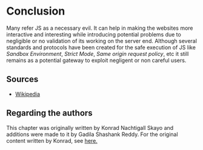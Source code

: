 # Conclusion

Many refer JS as a necessary evil. It can help in making the websites more interactive and interesting
while introducing potential problems due to negligible or no validation of its working on the server
end. Although several standards and protocols have been created for the safe execution of JS like
*Sandbox Environment*, *Strict Mode*, *Same origin request policy*, etc it still remains as a potential
gateway to exploit negligent or non careful users.

## Sources

* [Wikipedia](https://en.wikipedia.org/wiki/JavaScript)

## Regarding the authors

This chapter was originally written by Konrad Nachtigall Skayo and additions were made to it
by Gadila Shashank Reddy. For the original content written by Konrad, see
[here.](https://github.com/Skayo/Community-Programming-Book/tree/f8c9cf8fc2d7cad783f85393e3e5103f8bc76b35/book/languages/js)
